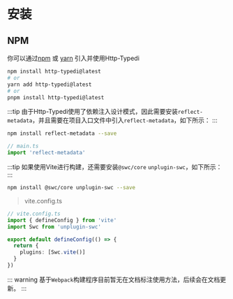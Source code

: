 # 安装

## NPM

你可以通过[npm](https://github.com/fkc-alt/http-typedi/blob/main/LICENSE) 或 [yarn](https://github.com/fkc-alt/http-typedi) 引入并使用Http-Typedi

```sh
npm install http-typedi@latest
# or
yarn add http-typedi@latest
# or
pnpm install http-typedi@latest
```

:::tip 
由于Http-Typedi使用了依赖注入设计模式，因此需要安装`reflect-metadata`，并且需要在项目入口文件中引入`reflect-metadata`，如下所示：
:::

```sh
npm install reflect-metadata --save
```

```ts
// main.ts
import 'reflect-metadata'
```

:::tip
 如果使用Vite进行构建，还需要安装`@swc/core` `unplugin-swc`，如下所示：
:::

```sh
npm install @swc/core unplugin-swc --save
```

> vite.config.ts
```ts
// vite.config.ts
import { defineConfig } from 'vite'
import Swc from 'unplugin-swc'

export default defineConfig(() => {
  return {
    plugins: [Swc.vite()]
  }
})
```
::: warning
基于`Webpack`构建程序目前暂无在文档标注使用方法，后续会在文档更新。
:::